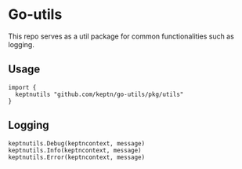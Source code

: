 # Go-utils

This repo serves as a util package for common functionalities such as logging.

## Usage

```
import {
  keptnutils "github.com/keptn/go-utils/pkg/utils"
}

```

## Logging

```
keptnutils.Debug(keptncontext, message)
keptnutils.Info(keptncontext, message)
keptnutils.Error(keptncontext, message)
```

